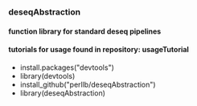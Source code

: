 ### deseqAbstraction
#### function library for standard deseq pipelines
#### tutorials for usage found in repository: usageTutorial
- install.packages("devtools")
- library(devtools)
- install_github("perllb/deseqAbstraction")
- library(deseqAbstraction)



